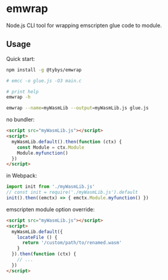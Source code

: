 # emwrap

Node.js CLI tool for wrapping emscripten glue code to module.

## Usage

Quick start:

```bash
npm install -g @tybys/emwrap

# emcc -o glue.js -O3 main.c

# print help
emwrap -h

emwrap --name=myWasmLib --output=myWasmLib.js glue.js
```

no bundler:

```html
<script src="myWasmLib.js"></script>
<script>
  myWasmLib.default().then(function (ctx) {
    const Module = ctx.Module
    Module.myfunction()
  })
</script>
```

in Webpack:

```js
import init from './myWasmLib.js'
// const init = require('./myWasmLib.js').default
init().then((emctx) => { emctx.Module.myfunction() })
```

emscripten module option override:

```html
<script src="myWasmLib.js"></script>
<script>
  myWasmLib.default({
    locateFile () {
      return '/custom/path/to/renamed.wasm'
    }
  }).then(function (ctx) {
    // ...
  })
</script>
```

